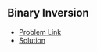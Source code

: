 ## Binary Inversion
- [Problem Link](https://www.codechef.com/START17B/problems/BININV)
- [Solution](https://github.com/Satwikan/dsa/blob/master/codechef/Binary%20Inversion.cpp)
